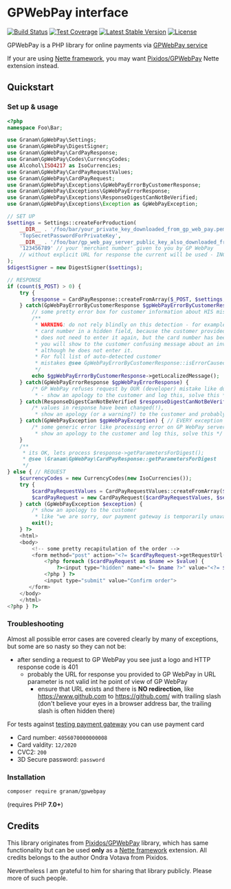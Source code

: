 # GPWebPay interface
[![Build Status](https://travis-ci.org/jaroslavtyc/granam-gpwebpay.svg?branch=master)](https://travis-ci.org/jaroslavtyc/granam-gpwebpay)
[![Test Coverage](https://codeclimate.com/github/jaroslavtyc/granam-gpwebpay/badges/coverage.svg)](https://codeclimate.com/github/jaroslavtyc/granam-gpwebpay/coverage)
[![Latest Stable Version](https://poser.pugx.org/granam/gpwebpay/v/stable)](https://packagist.org/packages/granam/gpwebpay)
[![License](https://poser.pugx.org/granam/gpwebpay/license)](https://packagist.org/packages/granam/gpwebpay)

GPWebPay is a PHP library for online payments via [GPWebPay service](http://www.gpwebpay.cz/en)

If your are using [Nette framework](https://nette.org/en/), you may want
[Pixidos/GPWebPay](https://github.com/Pixidos/GPWebPay) Nette extension instead.

## Quickstart

### Set up & usage

```php
<?php
namespace Foo\Bar;

use Granam\GpWebPay\Settings;
use Granam\GpWebPay\DigestSigner;
use Granam\GpWebPay\CardPayResponse;
use Granam\GpWebPay\Codes\CurrencyCodes;
use Alcohol\ISO4217 as IsoCurrencies;
use Granam\GpWebPay\CardPayRequestValues;
use Granam\GpWebPay\CardPayRequest;
use Granam\GpWebPay\Exceptions\GpWebPayErrorByCustomerResponse;
use Granam\GpWebPay\Exceptions\GpWebPayErrorResponse;
use Granam\GpWebPay\Exceptions\ResponseDigestCanNotBeVerified;
use Granam\GpWebPay\Exceptions\Exception as GpWebPayException;

// SET UP
$settings = Settings::createForProduction(
    __DIR__ . '/foo/bar/your_private_key_downloaded_from_gp_web_pay.pem',
    'TopSecretPasswordForPrivateKey',
    __DIR__ . '/foo/bar/gp_web_pay_server_public_key_also_downloaded_from_gp_web_pay.pem',
    '123456789' // your 'merchant number' given to you by GP WebPay
    // without explicit URL for response the current will be used - INCLUDING query string
);
$digestSigner = new DigestSigner($settings);

// RESPONSE
if (count($_POST) > 0) {
    try {
        $response = CardPayResponse::createFromArray($_POST, $settings, $digestSigner);
    } catch(GpWebPayErrorByCustomerResponse $gpWebPayErrorByCustomerResponse) {
        // some pretty error box for customer information about HIS mistake like invalid card number
        /**
         * WARNING: do not rely blindly on this detection - for example if YOU (developer) are sending
         * card number in a hidden field, because the customer provided it to its account before and
         * does not need to enter it again, but the card number has been refused by GP WebPay,
         * you will show to the customer confusing message about an invalid card number,
         * although he does not enter it.
         * For full list of auto-detected customer
         * mistakes @see GpWebPayErrorByCustomerResponse::isErrorCausedByCustomer
         */
        echo $gpWebPayErrorByCustomerResponse->getLocalizedMessage();
    } catch(GpWebPayErrorResponse $gpWebPayErrorResponse) {
        /* GP WebPay refuses request by OUR (developer) mistake like duplicate order number
         * - show an apology to the customer and log this, solve this */
    } catch(ResponseDigestCanNotBeVerified $responseDigestCanNotBeVerified) {
        /* values in response have been changed(!),
         * show an apology (or a warning?) to the customer and probably log this for evidence */
    } catch(GpWebPayException $gpWebPayException) { // EVERY exception share this interface
        /* some generic error like processing error on GP WebPay server,
         * show an apology to the customer and log this, solve this */
    }
    /**
     * its OK, lets process $response->getParametersForDigest();
     * @see \Granam\GpWebPay\CardPayResponse::getParametersForDigest
     */
} else { // REQUEST
    $currencyCodes = new CurrencyCodes(new IsoCurrencies());
    try {
        $cardPayRequestValues = CardPayRequestValues::createFromArray($_POST, $currencyCodes);
        $cardPayRequest = new CardPayRequest($cardPayRequestValues, $settings, $digestSigner);
    } catch (GpWebPayException $exception) {
        /* show an apology to the customer
         * like "we are sorry, our payment gateway is temporarily unavailable" and log it, solve it */
        exit();
    } ?>
    <html>
    <body>
        <!-- some pretty recapitulation of the order -->
        <form method="post" action="<?= $cardPayRequest->getRequestUrl() ?>">
            <?php foreach ($cardPayRequest as $name => $value) {
                ?><input type="hidden" name="<?= $name ?>" value="<?= $value ?>"
            <?php } ?>
            <input type="submit" value="Confirm order">
       </form>
    </body>
    </html>
<?php } ?>
```

### Troubleshooting

Almost all possible error cases are covered clearly by many of exceptions, but some are so nasty so they can not be:
 - after sending a request to GP WebPay you see just a logo and HTTP response code is 401
    - probably the URL for response you provided to GP WebPay in URL parameter is not valid int he point of view of GP WebPay
        - ensure that URL exists and there is **NO redirection**, like https://www.github.com to https://github.com/ with trailing slash
        (don't believe your eyes in a browser address bar, the trailing slash is often hidden there)

For tests against [testing payment gateway](https://test.3dsecure.gpwebpay.com/pgw/order.do) you can use payment card
- Card number: `4056070000000008`
- Card valdity: `12/2020`
- CVC2: `200`
- 3D Secure password: `password`


### Installation

```sh
composer require granam/gpwebpay
```
(requires PHP **7.0+**)

## Credits
This library originates from [Pixidos/GPWebPay](https://github.com/Pixidos/GPWebPay) library, which has same
functionality but can be used **only** as a [Nette framework](https://nette.org/en/) extension.
All credits belongs to the author Ondra Votava from Pixidos.

Nevertheless I am grateful to him for sharing that library publicly. Please more of such people.
